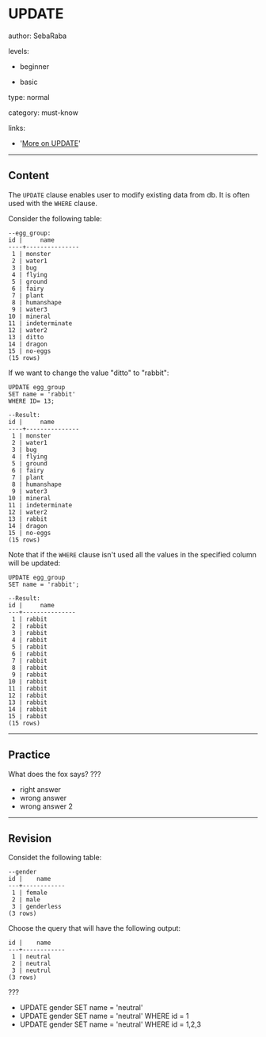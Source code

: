 # UPDATE
author: SebaRaba

levels:

  - beginner

  - basic

type: normal

category: must-know

links:

  - '[More on UPDATE](http://www.dofactory.com/sql/update)'

---
## Content

The `UPDATE` clause enables user to modify existing data from db. It is often used with the `WHERE` clause.

Consider the following table:
```
--egg_group:
id |     name      
----+---------------
 1 | monster
 2 | water1
 3 | bug
 4 | flying
 5 | ground
 6 | fairy
 7 | plant
 8 | humanshape
 9 | water3
10 | mineral
11 | indeterminate
12 | water2
13 | ditto
14 | dragon
15 | no-eggs
(15 rows)
```

If we want to change the value "ditto" to "rabbit":
```
UPDATE egg_group
SET name = 'rabbit'
WHERE ID= 13;

--Result:
id |     name      
----+---------------
 1 | monster
 2 | water1
 3 | bug
 4 | flying
 5 | ground
 6 | fairy
 7 | plant
 8 | humanshape
 9 | water3
10 | mineral
11 | indeterminate
12 | water2
13 | rabbit
14 | dragon
15 | no-eggs
(15 rows)
```

Note that if the `WHERE` clause isn't used all the values in the specified column will be updated:
```
UPDATE egg_group
SET name = 'rabbit';

--Result:
id |     name      
---+---------------
 1 | rabbit
 2 | rabbit
 3 | rabbit
 4 | rabbit
 5 | rabbit
 6 | rabbit
 7 | rabbit
 8 | rabbit
 9 | rabbit
10 | rabbit
11 | rabbit
12 | rabbit
13 | rabbit
14 | rabbit
15 | rabbit
(15 rows)
```

---
## Practice

What does the fox says?
???

* right answer
* wrong answer
* wrong answer 2

---
## Revision

Considet the following table:
```
--gender
id |    name    
---+------------
 1 | female
 2 | male
 3 | genderless
(3 rows)
```
Choose the query that will have the following output:
```
id |    name    
---+------------
 1 | neutral
 2 | neutral
 3 | neutrul
(3 rows)
```
???

* UPDATE gender SET name = 'neutral'
* UPDATE gender SET name = 'neutral' WHERE id = 1
* UPDATE gender SET name = 'neutral' WHERE id = 1,2,3
